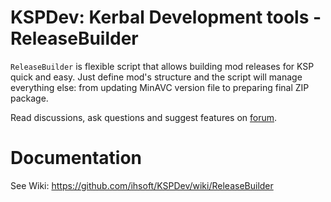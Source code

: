# KSPDev: Kerbal Development tools - ReleaseBuilder

`ReleaseBuilder` is flexible script that allows building mod releases for KSP quick and easy.
Just define mod's structure and the script will manage everything else: from updating MinAVC
version file to preparing final ZIP package.

Read discussions, ask questions and suggest features on
[forum](http://forum.kerbalspaceprogram.com/index.php?/topic/150786-12-kspdev-logconsole-utils).

# Documentation

See Wiki: https://github.com/ihsoft/KSPDev/wiki/ReleaseBuilder
